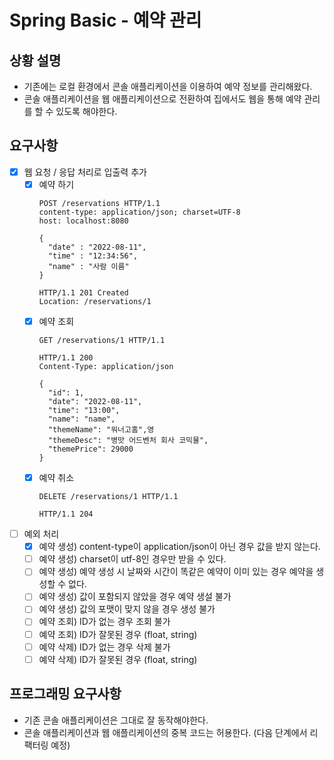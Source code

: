 # Spring Basic - 예약 관리

## 상황 설명

- 기존에는 로컬 환경에서 콘솔 애플리케이션을 이용하여 예약 정보를 관리해왔다.
- 콘솔 애플리케이션을 웹 애플리케이션으로 전환하여 집에서도 웹을 통해 예약 관리를 할 수 있도록 해야한다.

## 요구사항

- [X] 웹 요청 / 응답 처리로 입출력 추가
    - [X] 예약 하기
      ```
      POST /reservations HTTP/1.1
      content-type: application/json; charset=UTF-8
      host: localhost:8080
      
      {
        "date" : "2022-08-11",
        "time" : "12:34:56",
        "name" : "사람 이름"
      }
      ```
      ```
      HTTP/1.1 201 Created
      Location: /reservations/1
      ```
    - [X] 예약 조회
      ```
      GET /reservations/1 HTTP/1.1
      ```
      ```
      HTTP/1.1 200 
      Content-Type: application/json
      
      {
        "id": 1,
        "date": "2022-08-11",
        "time": "13:00",
        "name": "name",
        "themeName": "워너고홈",영
        "themeDesc": "병맛 어드벤처 회사 코믹물",
        "themePrice": 29000
      }
      ```
    - [X] 예약 취소
      ```
      DELETE /reservations/1 HTTP/1.1
      ```
      ```
      HTTP/1.1 204 
      ```
- [ ] 예외 처리
    - [X] 예약 생성) content-type이 application/json이 아닌 경우 값을 받지 않는다.
    - [ ] 예약 생성) charset이 utf-8인 경우만 받을 수 있다.
    - [ ] 예약 생성) 예약 생성 시 날짜와 시간이 똑같은 예약이 이미 있는 경우 예약을 생성할 수 없다.
    - [ ] 예약 생성) 값이 포함되지 않았을 경우 예약 생설 불가
    - [ ] 예약 생성) 값의 포맷이 맞지 않을 경우 생성 불가
    - [ ] 예약 조회) ID가 없는 경우 조회 불가
    - [ ] 예약 조회) ID가 잘못된 경우 (float, string)
    - [ ] 예약 삭제) ID가 없는 경우 삭제 불가
    - [ ] 예약 삭제) ID가 잘못된 경우 (float, string)

## 프로그래밍 요구사항

- 기존 콘솔 애플리케이션은 그대로 잘 동작해야한다.
- 콘솔 애플리케이션과 웹 애플리케이션의 중복 코드는 허용한다. (다음 단계에서 리팩터링 예정)

